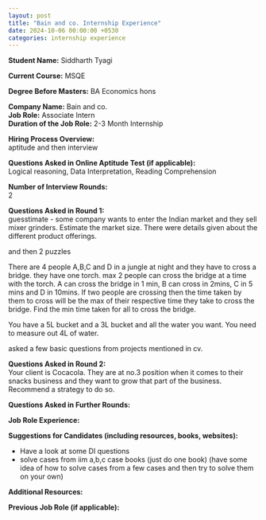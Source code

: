 ```yaml
---
layout: post
title: "Bain and co. Internship Experience"
date: 2024-10-06 00:00:00 +0530
categories: internship experience
---
```


**Student Name:** Siddharth Tyagi  

**Current Course:** MSQE  

**Degree Before Masters:** BA Economics hons  

**Company Name:** Bain and co.  
**Job Role:** Associate Intern  
**Duration of the Job Role:** 2-3 Month Internship  

**Hiring Process Overview:**  
aptitude and then interview

**Questions Asked in Online Aptitude Test (if applicable):**  
Logical reasoning, Data Interpretation, Reading Comprehension

**Number of Interview Rounds:**  
2

**Questions Asked in Round 1:**  
guesstimate - some company wants to enter the Indian market and they sell mixer grinders. Estimate the market size. There were details given about the different product offerings.

and then 2 puzzles

There are 4 people A,B,C and D in a jungle at night and they have to cross a bridge. they have one torch. max 2 people can cross the bridge at a time with the torch. A can cross the bridge in 1 min, B can cross in 2mins, C in 5 mins and D in 10mins. If two people are crossing then the time taken by them to cross will be the max of their respective time they take to cross the bridge. Find the min time taken for all to cross the bridge.

You have a 5L bucket and a 3L bucket and all the water you want. You need to measure out 4L of water.

asked a few basic questions from projects mentioned in cv.

**Questions Asked in Round 2:**  
Your client is Cocacola. They are at no.3 position when it comes to their snacks business and they want to grow that part of the business. Recommend a  strategy to do so.

**Questions Asked in Further Rounds:**  


**Job Role Experience:**  


**Suggestions for Candidates (including resources, books, websites):**  
- Have a look at some DI questions 
- solve cases from iim a,b,c case books (just do one book) (have some idea of how to solve cases from a few cases and then try to solve them on your own)

**Additional Resources:**  


**Previous Job Role (if applicable):**  

